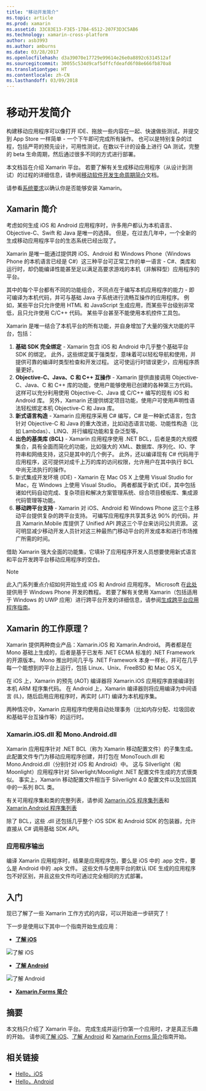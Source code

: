 ```yaml
---
title: "移动开发简介"
ms.topic: article
ms.prod: xamarin
ms.assetid: 33C83E13-F3E5-17B4-6512-207F3D3C5AB6
ms.technology: xamarin-cross-platform
author: asb3993
ms.author: amburns
ms.date: 03/28/2017
ms.openlocfilehash: d3a39070e17729e99614e26e0a8892c6314512af
ms.sourcegitcommit: 30055c534d9caf5dffcfdeafd6f08e666fb870a8
ms.translationtype: HT
ms.contentlocale: zh-CN
ms.lasthandoff: 03/09/2018
---
```

# <a name="introduction-to-mobile-development"></a>移动开发简介

构建移动应用程序可以像打开 IDE、拖放一些内容在一起、快速做些测试，并提交到 App Store 一样简单 - 一个下午即可完成所有操作。 也可以是特别复杂的过程，包括严苛的预先设计，可用性测试，在数以千计的设备上进行 QA 测试，完整的 beta 生命周期，然后通过很多不同的方式进行部署。

本文档旨在介绍 Xamarin 平台。 若要了解有关生成移动应用程序（从设计到测试）的过程的详细信息，请参阅[移动软件开发生命周期简介](~/cross-platform/get-started/introduction-to-mobile-sdlc.md)文档。

请参看[系统要求](~/cross-platform/get-started/requirements.md#mac)以确认你是否能够安装 Xamarin。

## <a name="introduction-to-xamarin"></a>Xamarin 简介

考虑如何生成 iOS 和 Android 应用程序时，许多用户都认为本机语言、Objective-C、Swift 和 Java 是唯一的选择。 但是，在过去几年中，一个全新的生成移动应用程序平台的生态系统已经出现了。

Xamarin 是唯一能通过提供跨 iOS、Android 和 Windows Phone（Windows Phone 的本机语言已经是 C#）这三种平台可正常工作的单一语言 - C#、类库和运行时，却仍能编译性能甚至足以满足高要求游戏的本机（非解释型）应用程序的平台。

其中的每个平台都有不同的功能组合，不同点在于编写本机应用程序的能力 - 即可编译为本机代码，并可与基础 Java 子系统进行流畅互操作的应用程序。 例如，某些平台只允许使用 HTML 和 JavaScript 生成应用，而某些平台级别非常低，且只允许使用 C/C++ 代码。 某些平台甚至不能使用本机控件工具包。

Xamarin 是唯一结合了本机平台的所有功能，并自身增加了大量的强大功能的平台，包括：

1.   **基础 SDK 完全绑定** - Xamarin 包含 iOS 和 Android 中几乎整个基础平台 SDK 的绑定。 此外，这些绑定属于强类型，意味着可以轻松导航和使用，并提供可靠的编译时类型检查和开发过程。 这可使运行时错误更少，应用程序质量更好。
1.   **Objective-C、Java、C 和 C++ 互操作** - Xamarin 提供直接调用 Objective-C、Java、C 和 C++ 库的功能，使用户能够使用已创建的各种第三方代码。 这样可以充分利用使用 Objective-C、Java 或 C/C++ 编写的现有 iOS 和 Android 库。 另外，Xamarin 还提供绑定项目功能，使用户可使用声明性语法轻松绑定本机 Objective-C 和 Java 库。
1.   **新式语言构造** - Xamarin 应用程序采用 C# 编写，C# 是一种新式语言，包含针对 Objective-C 和 Java 的重大改进，比如动态语言功能、功能性构造（比如 Lambdas）、LINQ、并行编程功能和复杂泛型等。
1.   **出色的基类库 (BCL)** - Xamarin 应用程序使用 .NET BCL，后者是类的大规模集合，具有全面而简化的功能，比如强大的 XML、数据库、序列化、IO、字符串和网络支持，这只是其中的几个例子。 此外，还以编译现有 C# 代码用于应用程序，这可提供对成千上万的库的访问权限，允许用户在其中执行 BCL 中尚无法执行的操作。
1.   新式集成开发环境 (IDE) - Xamarin 在 Mac OS X 上使用 Visual Studio for Mac，在 Windows 上使用 Visual Studio。 两者都属于新式 IDE，其中包括诸如代码自动完成、复杂项目和解决方案管理系统、综合项目模板库、集成源代码管理等功能。
1.   **移动跨平台支持** - Xamarin 对 iOS、Android 和 Windows Phone 这三个主移动平台提供复杂的跨平台支持。 可编写应用程序共享其多达 90% 的代码，并且 Xamarin.Mobile 库提供了 Unified API 跨这三个平台来访问公共资源。 这可明显减少移动开发人员针对这三种最热门移动平台的开发成本和进行市场推广所需的时间。


借助 Xamarin 强大全面的功能集，它填补了应用程序开发人员想要使用新式语言和平台开发跨平台移动应用程序的空白。


> [!NOTE]
> 此入门系列重点介绍如何开始生成 iOS 和 Android 应用程序。 Microsoft 在[此处](http://dev.windowsphone.com/en-us/develop)提供用于 Windows Phone 开发的教程。 若要了解有关使用 Xamarin（包括适用于 Windows 的 UWP 应用）进行跨平台开发的详细信息，请参阅[生成跨平台应用程序指南](~/cross-platform/app-fundamentals/building-cross-platform-applications/index.md)。



## <a name="how-does-xamarin-work"></a>Xamarin 的工作原理？

Xamarin 提供两种商业产品：Xamarin.iOS 和 Xamarin.Android。 两者都是在 Mono 基础上生成的，后者是基于已发布 .NET ECMA 标准的 .NET Framework 的开源版本。 Mono 推出时间几乎与 .NET Framework 本身一样长，并可在几乎每一个能想到的平台上运行，包括 Linux、Unix、FreeBSD 和 Mac OS X。

在 iOS 上，Xamarin 的预先 (AOT) 编译器将 Xamarin.iOS 应用程序直接编译到本机 ARM 程序集代码。 在 Android 上，Xamarin 编译器则将应用编译为中间语言 (IL)，随后启用应用程序时，再实时 (JIT) 编译为本机程序集。

两种情况中，Xamarin 应用程序均使用自动处理事务（比如内存分配、垃圾回收和基础平台互操作等）的运行时。



### <a name="xamariniosdll-and-monoandroiddll"></a>Xamarin.iOS.dll 和 Mono.Android.dll

Xamarin 应用程序针对 .NET BCL（称为 Xamarin 移动配置文件）的子集生成。 此配置文件专门为移动应用程序创建，并打包在 MonoTouch.dll 和 Mono.Android.dll（分别针对 iOS 和 Android）中。 这与 Silverlight（和 Moonlight）应用程序针对 Silverlight/Moonlight .NET 配置文件生成的方式很类似。 事实上，Xamarin 移动配置文件相当于 Silverlight 4.0 配置文件以及加回其中的一系列 BCL 类。

有关可用程序集和类的完整列表，请参阅 [Xamarin.iOS 程序集列表](~/cross-platform/internals/available-assemblies.md)和 [Xamarin.Android 程序集列表](~/cross-platform/internals/available-assemblies.md)

除了 BCL，这些 .dll 还包括几乎整个 iOS SDK 和 Android SDK 的包装器，允许直接从 C# 调用基础 SDK API。



### <a name="application-output"></a>应用程序输出

编译 Xamarin 应用程序时，结果是应用程序包，要么是 iOS 中的 .app 文件，要么是 Android 中的 .apk 文件。 这些文件与使用平台的默认 IDE 生成的应用程序包不好区别，并且这些文件均可通过完全相同的方式部署。



## <a name="getting-started"></a>入门

现已了解了一些 Xamarin 工作方式的内容，可以开始进一步研究了！

下一步是使用以下其中一个指南开始生成应用：

* [**了解 iOS**](~/ios/get-started/hello-ios/index.md)

![](introduction-to-mobile-development-images/ios.png "了解 iOS")


* [**了解 Android**](~/android/get-started/hello-android/index.md)

![](introduction-to-mobile-development-images/android.png "了解 Android")


* [**Xamarin.Forms 简介**](~/xamarin-forms/get-started/introduction-to-xamarin-forms.md)





## <a name="summary"></a>摘要

本文档只介绍了 Xamarin 平台。 完成生成并运行你第一个应用时，才是真正乐趣的开始。 请参阅[了解 iOS](~/ios/get-started/hello-ios/index.md)、[了解 Android](~/android/get-started/hello-android/index.md) 和 [Xamarin.Forms 简介](~/xamarin-forms/get-started/introduction-to-xamarin-forms.md)指南开始。


## <a name="related-links"></a>相关链接

- [Hello，iOS](~/ios/get-started/hello-ios/index.md)
- [Hello，Android](~/android/get-started/hello-android/index.md)
